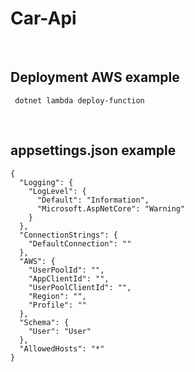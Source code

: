 <h1>Car-Api</h1>
<br>

<h2> Deployment AWS example
</h2>

```
 dotnet lambda deploy-function
```
<br>

<h2> appsettings.json example
</h2>

```
{
  "Logging": {
    "LogLevel": {
      "Default": "Information",
      "Microsoft.AspNetCore": "Warning"
    }
  },
  "ConnectionStrings": {
    "DefaultConnection": ""
  },
  "AWS": {
    "UserPoolId": "",
    "AppClientId": "",
    "UserPoolClientId": "",
    "Region": "",
    "Profile": ""
  },
  "Schema": {
    "User": "User"
  },
  "AllowedHosts": "*"
}
```


